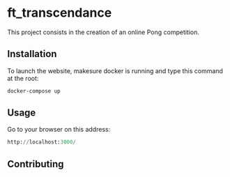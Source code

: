 # ft_transcendance
This project consists in the creation of an online Pong competition.

## Installation

To launch the website, makesure docker is running and type this command at the root:

```bash
docker-compose up
```

## Usage

Go to your browser on this address:
```python
http://localhost:3000/
```

## Contributing
